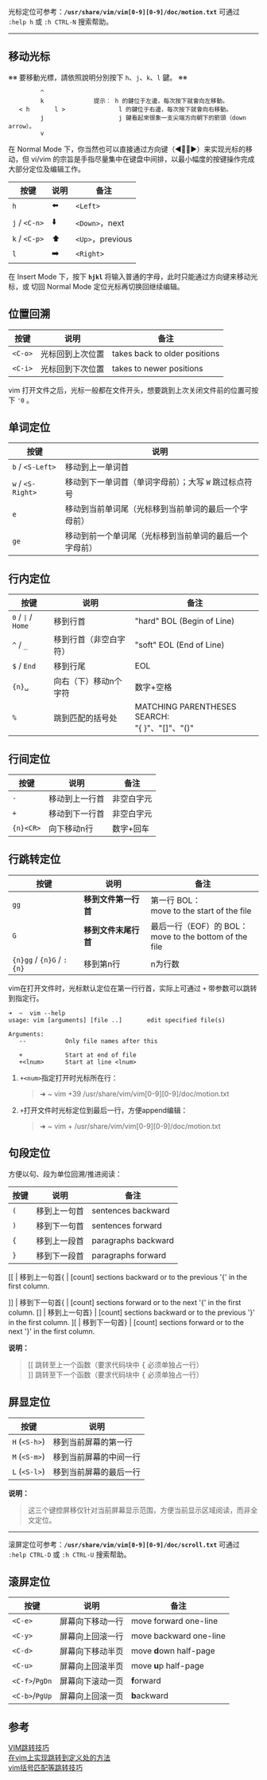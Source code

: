 光标定位可参考：**`/usr/share/vim/vim[0-9][0-9]/doc/motion.txt`**
可通过 `:help h` 或 `:h CTRL-N` 搜索帮助。

---

移动光标
----
※※ 要移動光標，請依照說明分別按下 `h`、`j`、`k`、`l` 鍵。 ※※

             ^
             k              提示︰ h 的鍵位于左邊，每次按下就會向左移動。
       < h       l >               l 的鍵位于右邊，每次按下就會向右移動。
             j                     j 鍵看起來很象一支尖端方向朝下的箭頭（down arrow）。
             v

在 Normal Mode 下，你当然也可以直接通过方向键（◀️🔽🔼▶️）来实现光标的移动，但 vi/vim 的宗旨是手指尽量集中在键盘中间排，以最小幅度的按键操作完成大部分定位及编辑工作。

按键        | 说明  | 备注
-----------|------|--------
`h`          |  ⬅️  | `<Left>`
`j` / `<C-n>`  |  ⬇️  | `<Down>`，next
`k` / `<C-p>`  |  ⬆️  | `<Up>`，previous
`l`          |  ➡️  | `<Right>`

在 Insert Mode 下，按下 **`hjkl`** 将输入普通的字母，此时只能通过方向键来移动光标，或 <Esc> 切回 Normal Mode 定位光标再切换回继续编辑。

位置回溯
----

按键        | 说明            | 备注
-----------|----------------|--------
`<C-o>`      | 光标回到上次位置  | takes back to older positions
`<C-i>`      | 光标回到下次位置  | takes to newer positions

vim 打开文件之后，光标一般都在文件开头，想要跳到上次关闭文件前的位置可按下 `'0` 。

单词定位
----

按键            | 说明
---------------|----------------
`b` / `<S-Left>`   | 移动到上一单词首
`w` / `<S-Right>`  | 移动到下一单词首（单词字母前）；大写 `W` 跳过标点符号
`e`              | 移动到当前单词尾（光标移到当前单词的最后一个字母前）
`ge`             | 移动到前一个单词尾（光标移到当前单词的最后一个字母前）

行内定位
----

按键           | 说明                | 备注
--------------|--------------------|--------
<kbd>0</kbd> /  <kbd>\|</kbd> / `Home`  | 移到行首            | "hard" BOL (Begin of Line)
`^` / `_`  | 移到行首（非空白字符） | "soft" EOL (End of Line)
`$` / `End` | 移到行尾            | EOL
`{n}␣`          | 向右（下）移动n个字符 | 数字+空格
`%`             | 跳到匹配的括号处     | MATCHING PARENTHESES SEARCH: <br/>"{ }"、"[]"、"()"

行间定位
----

按键          | 说明         | 备注
-------------|--------------|--------
`-`            | 移动到上一行首 | 非空白字元
`+`            | 移动到下一行首 | 非空白字元
`{n}<CR>`      | 向下移动n行   | 数字+回车

行跳转定位
----

按键          | 说明           | 备注
-------------|----------------|--------
`gg`           | **移到文件第一行首** | 第一行 BOL：<br/>move to the start of the file
`G`            | **移到文件末尾行首** | 最后一行（EOF）的 BOL：<br/>move to the bottom of the file
`{n}gg` / `{n}G` / `:{n}` | 移到第n行     | n为行数

vim在打开文件时，光标默认定位在第一行行首，实际上可通过 `+` 带参数可以跳转到指定行。

```Shell
➜  ~  vim --help
usage: vim [arguments] [file ..]       edit specified file(s)

Arguments:
   --			Only file names after this
   
   +			Start at end of file
   +<lnum>		Start at line <lnum>
```

1. `+<num>`指定打开时光标所在行：  
	> ➜  ~  vim +39 /usr/share/vim/vim[0-9][0-9]/doc/motion.txt
2. `+`打开文件时光标定位到最后一行，方便append编辑：  
	> ➜  ~  vim + /usr/share/vim/vim[0-9][0-9]/doc/motion.txt

句段定位
----

方便以句、段为单位回溯/推进阅读：

按键         | 说明        | 备注
------------|-------------|--------
`(`           | 移到上一句首  | sentences backward
`)`           | 移到下一句首  | sentences forward
`{`           | 移到上一段首  | paragraphs backward
`}`           | 移到下一段首  | paragraphs forward

[[          | 移到上一句首{ | [count] sections backward or to the previous '{' in the first column.

]]          | 移到下一句首{ | [count] sections forward or to the next '{' in the first column.
[]          | 移到上一句首} | [count] sections backward or to the previous '}' in the first column.
][          | 移到下一句首} | [count] sections forward or to the next '}' in the first column.

**说明：**

> [[ 跳转至上一个函数（要求代码块中 <kbd>{</kbd> 必须单独占一行）  
> ]] 跳转至下一个函数（要求代码块中 <kbd>{</kbd> 必须单独占一行）  

屏显定位
----

按键          | 说明
-------------|--------------------
`H` (`<S-h>`)    | 移到当前屏幕的第一行 
`M` (`<S-m>`)	 | 移到当前屏幕的中间一行
`L` (`<S-l>`)	 | 移到当前屏幕的最后一行

**说明：**

> 这三个键控屏移仅针对当前屏幕显示范围，方便当前显示区域阅读，而非全文定位。

---
滚屏定位可参考：**`/usr/share/vim/vim[0-9][0-9]/doc/scroll.txt`**
可通过 `:help CTRL-D` 或 `:h CTRL-U` 搜索帮助。

滚屏定位
----

按键          | 说明               | 备注
-------------|-------------------|--------
`<C-e>`        | 屏幕向下移动一行     | move forward one-line
`<C-y>`        | 屏幕向上回滚一行     | move backward one-line
`<C-d>`        | 屏幕向下移动半页     | move **d**own half-page
`<C-u>`        | 屏幕向上回滚半页     | move **u**p half-page
`<C-f>`/`PgDn`	 | 屏幕向下滚动一页     | **f**orward
`<C-b>`/`PgUp`	 | 屏幕向上回滚一页     | **b**ackward

参考
---
[VIM跳转技巧](http://www.cnblogs.com/eyong/p/3588646.html)  
[在vim上实现跳转到定义处的方法](http://blog.csdn.net/jubincn/article/details/7671725)  
[vim括号匹配等跳转技巧](http://blog.csdn.net/caisini_vc/article/details/38351133)  

